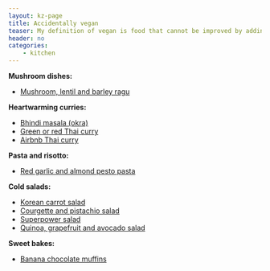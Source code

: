 ```yaml
---
layout: kz-page
title: Accidentally vegan
teaser: My definition of vegan is food that cannot be improved by adding non-vegan ingredients.
header: no
categories:
    - kitchen
---
```


**Mushroom dishes:**
* [Mushroom, lentil and barley ragu](/kitchen/mushroom-lentil-barley-ragu/)

**Heartwarming curries:**
* [Bhindi masala (okra)](/kitchen/bhindi-masala/)
* [Green or red Thai curry](/kitchen/thai-curry/)
* [Airbnb Thai curry](/kitchen/airbnb-thai-curry/)

**Pasta and risotto:**
* [Red garlic and almond pesto pasta](/kitchen/red-garlic-almond-pesto-pasta/)

**Cold salads:**
* [Korean carrot salad](/kitchen/korean-carrot-salad/)
* [Courgette and pistachio salad](/kitchen/courgette-pistachio-salad/)
* [Superpower salad](/kitchen/superpower-salad/)
* [Quinoa, grapefruit and avocado salad](/kitchen/quinoa-grapefruit-avo-salad/)

**Sweet bakes:**
* [Banana chocolate muffins](/kitchen/banana-chocolate-muffins/) 

